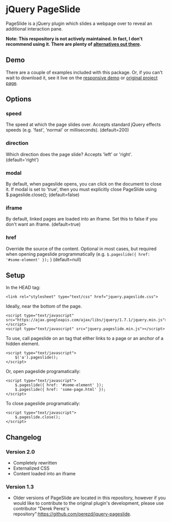 # jQuery PageSlide

PageSlide is a jQuery plugin which slides a webpage over to reveal an additional interaction pane.

**Note: This respository is not actively maintained. In fact, I don't recommend using it. There are plenty of [alternatives out there](http://www.unheap.com/section/navigation/drawer-responsive/).**

## Demo

There are a couple of examples included with this package. Or, if you can't wait to download it, see it live on the [responsive demo](http://srobbin.github.com/jquery-pageslide) or [original project page](http://srobbin.com/jquery-plugins/pageslide/).

## Options

### speed

The speed at which the page slides over. Accepts standard jQuery effects speeds (e.g. 'fast', 'normal' or milliseconds). (default=200)

### direction

Which direction does the page slide? Accepts 'left' or 'right'. (default='right')

### modal

By default, when pageslide opens, you can click on the document to close it. If modal is set to 'true', then you must explicitly close PageSlide using $.pageslide.close(); (default=false)

### iframe

By default, linked pages are loaded into an iframe. Set this to false if you don't want an iframe. (default=true)

### href

Override the source of the content. Optional in most cases, but required when opening pageslide programmatically (e.g. <code>$.pageslide({ href: '#some-element' });</code> ) (default=null)

## Setup

In the HEAD tag:
```
<link rel="stylesheet" type="text/css" href="jquery.pageslide.css">
```

Ideally, near the bottom of the page.
```
<script type="text/javascript" src="https://ajax.googleapis.com/ajax/libs/jquery/1.7.1/jquery.min.js"></script>
<script type="text/javascript" src="jquery.pageslide.min.js"></script>
```

To use, call pageslide on an <code><a></code> tag that either links to a page or an anchor of a hidden element.
```
<script type="text/javascript">
    $('a').pageslide();
</script>
```

Or, open pageslide programatically:
```
<script type="text/javascript">
    $.pageslide({ href: '#some-element' });
    $.pageslide({ href: 'some-page.html' });
</script>
```

To close pageslide programatically:
```
<script type="text/javascript">
    $.pageslide.close();
</script>
```

## Changelog

### Version 2.0

* Completely rewritten
* Externalized CSS
* Content loaded into an iframe

### Version 1.3

* Older versions of PageSlide are located in this repository, however if you would like to contribute to the original plugin's development, please use contributor "Derek Perez's repository":https://github.com/perezd/jquery-pageslide.
